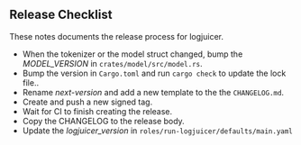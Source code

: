 Release Checklist
-----------------

These notes documents the release process for logjuicer.

- When the tokenizer or the model struct changed, bump the *MODEL_VERSION* in `crates/model/src/model.rs`.
- Bump the version in `Cargo.toml` and run `cargo check` to update the lock file..
- Rename *next-version* and add a new template to the the `CHANGELOG.md`.
- Create and push a new signed tag.
- Wait for CI to finish creating the release.
- Copy the CHANGELOG to the release body.
- Update the *logjuicer_version* in `roles/run-logjuicer/defaults/main.yaml`
